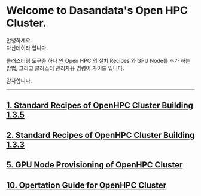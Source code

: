 # Welcome to Dasandata's Open HPC Cluster.
안녕하세요.  
다산데이타 입니다.  

클러스터링 도구중 하나 인 Open HPC 의 설치 Recipes 와
GPU Node를 추가 하는 방법, 그리고 클러스터 관리자용 명령어 가이드 입니다.

감사합니다.
***

## [1. Standard Recipes of OpenHPC Cluster Building 1.3.5][1]
[1]:https://github.com/dasandata/Open_HPC/blob/master/Provisioning/OpenHPC%20Cluster%20Building%20(v1.3.5-CentOS7.5%20Base%20OS).md

## [2. Standard Recipes of OpenHPC Cluster Building 1.3.3][2]
[2]:https://github.com/dasandata/Open_HPC/blob/master/Provisioning/OpenHPC%20Cluster%20Building%20(v1.3.3-CentOS7.4%20Base%20OS).md

## [5. GPU Node Provisioning of OpenHPC Cluster][5]
[5]:https://github.com/dasandata/Open_HPC/blob/master/Provisioning/GPU%20Node%20Provisioning%20of%20OpenHPC%20Cluster.md

## [10. Opertation Guide for OpenHPC Cluster][10]
[10]:https://github.com/dasandata/Open_HPC/blob/master/Opertation%20Guide%20for%20OpenHPC%20Cluster.md
